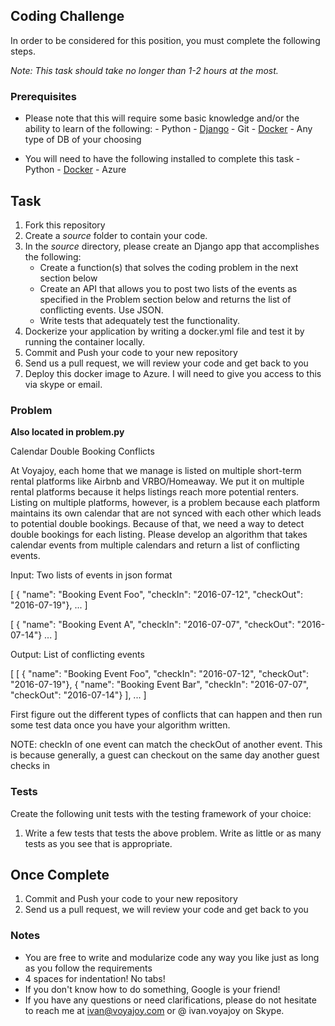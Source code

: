 ## Coding Challenge

In order to be considered for this position, you must complete the following steps. 

*Note: This task should take no longer than 1-2 hours at the most.*


### Prerequisites

- Please note that this will require some basic knowledge and/or the ability to learn of the following:
       - Python
       - [Django](http://expressjs.com/)
       - Git
       - [Docker](http://www.docker.com/)
       - Any type of DB of your choosing

- You will need to have the following installed to complete this task
       - Python
       - [Docker](http://www.docker.com/)
       - Azure

## Task

1. Fork this repository
2. Create a *source* folder to contain your code. 
3. In the *source* directory, please create an Django app that accomplishes the following:
    - Create a function(s) that solves the coding problem in the next section below
    - Create an API that allows you to post two lists of the events as specified in the Problem section below and returns the list of conflicting events. Use JSON.
    - Write tests that adequately test the functionality.
4. Dockerize your application by writing a docker.yml file and test it by running the container locally.
5. Commit and Push your code to your new repository
6. Send us a pull request, we will review your code and get back to you
7. Deploy this docker image to Azure. I will need to give you access to this via skype or email.

### Problem

**Also located in problem.py**

Calendar Double Booking Conflicts

At Voyajoy, each home that we manage is listed on multiple short-term rental platforms like Airbnb and VRBO/Homeaway. We put it on multiple rental platforms because it helps listings reach more potential renters. Listing on multiple platforms, however, is a problem because each platform maintains its own calendar that are not synced with each other which leads to potential double bookings. Because of that, we need a way to detect double bookings for each listing. Please develop an algorithm that takes calendar events from multiple calendars and return a list of conflicting events.

Input: Two lists of events in json format

[
        { "name": "Booking Event Foo", "checkIn": "2016-07-12", "checkOut": "2016-07-19"},
        ...
]

[
        { "name": "Booking Event A", "checkIn": "2016-07-07", "checkOut": "2016-07-14"}
        ...
]


Output: List of conflicting events

[
    [
        { "name": "Booking Event Foo", "checkIn": "2016-07-12", "checkOut": "2016-07-19"},
        { "name": "Booking Event Bar", "checkIn": "2016-07-07", "checkOut": "2016-07-14"}
    ],
    ...
]

First figure out the different types of conflicts that can happen and then run some test data once you have your algorithm written. 

NOTE: checkIn of one event can match the checkOut of another event. This is because generally, a guest can checkout on the same day another guest checks in

### Tests

Create the following unit tests with the testing framework of your choice:

  1.  Write a few tests that tests the above problem. Write as little or as many tests as you see that is appropriate.

## Once Complete
1. Commit and Push your code to your new repository
2. Send us a pull request, we will review your code and get back to you

### Notes
- You are free to write and modularize code any way you like just as long as you follow the requirements
- 4 spaces for indentation! No tabs!
- If you don't know how to do something, Google is your friend!
- If you have any questions or need clarifications, please do not hesitate to reach me at ivan@voyajoy.com or @ ivan.voyajoy on Skype.